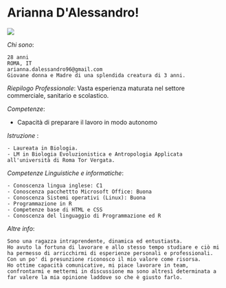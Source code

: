 # Arianna D'Alessandro!
![](file:///C:/Users/marzio/Downloads/WhatsApp%20Image%202024-09-02%20at%2018.00.41.jpeg)

*Chi sono*:
```
28 anni
ROMA, IT
arianna.dalessandro96@gmail.com
Giovane donna e Madre di una splendida creatura di 3 anni.

```
*Riepilogo Professionale*:
Vasta esperienza maturata nel settore commerciale, sanitario e scolastico.

*Competenze*:
- Capacità di preparare il lavoro in modo autonomo

*Istruzione* :
```
- Laureata in Biologia.
- LM in Biologia Evoluzionistica e Antropologia Applicata all'università di Roma Tor Vergata.
```

*Competenze Linguistiche e informatiche*:
```
- Conoscenza lingua inglese: C1
- Conoscenza pacchettto Microsoft Office: Buona
- Conoscenza Sistemi operativi (Linux): Buona
- Programmazione in R
- Competenze base di HTML e CSS
- Conoscenza del linguaggio di Programmazione ed R
```

*Altre info*:
```
Sono una ragazza intraprendente, dinamica ed entustiasta.
Ho avuto la fortuna di lavorare e allo stesso tempo studiare e ciò mi ha permesso di arricchirmi di esperienze personali e professionali.
Con un po' di presunzione riconosco il mio valore come risorsa.
Ho ottime capacità comunicative, mi piace lavorare in team, confrontarmi e mettermi in discussione ma sono altresì determinata a far valere la mia opinione laddove so che è giusto farlo.
```
